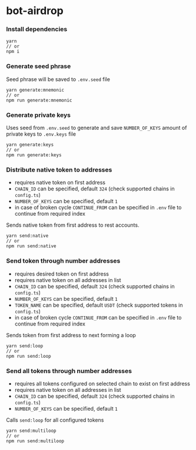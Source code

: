 # bot-airdrop

### Install dependencies
```
yarn
// or
npm i
```

### Generate seed phrase
Seed phrase will be saved to `.env.seed` file
```
yarn generate:mnemonic
// or
npm run generate:mnemonic
```

### Generate private keys
Uses seed from `.env.seed` to generate and save `NUMBER_OF_KEYS` amount of private keys to `.env.keys` file
```
yarn generate:keys
// or
npm run generate:keys
```

### Distribute native token to addresses
- requires native token on first address
- `CHAIN_ID` can be specified, default `324` (check supported chains in `config.ts`)
- `NUMBER_OF_KEYS` can be specified, default `1`
- in case of broken cycle `CONTINUE_FROM` can be specified in `.env` file to continue from required index

Sends native token from first address to rest accounts.
```
yarn send:native
// or
npm run send:native
```

### Send token through number addresses
- requires desired token on first address
- requires native token on all addresses in list
- `CHAIN_ID` can be specified, default `324` (check supported chains in `config.ts`)
- `NUMBER_OF_KEYS` can be specified, default `1`
- `TOKEN_NAME` can be specified, default `USDT` (check supported tokens in `config.ts`)
- in case of broken cycle `CONTINUE_FROM` can be specified in `.env` file to continue from required index

Sends token from first address to next forming a loop
```
yarn send:loop
// or
npm run send:loop
```

### Send all tokens through number addresses
- requires all tokens configured on selected chain to exist on first address
- requires native token on all addresses in list
- `CHAIN_ID` can be specified, default `324` (check supported chains in `config.ts`)
- `NUMBER_OF_KEYS` can be specified, default `1`

Calls `send:loop` for all configured tokens
```
yarn send:multiloop
// or
npm run send:multiloop
```
